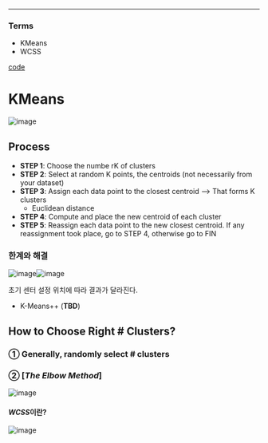 ****
### Terms
- KMeans
- WCSS

[code](https://github.com/hchoi256/ai-boot-camp/blob/main/ai/machine-learning/unsupervised-learning/clustering/codes/k_means_clustering.ipynb)

# KMeans
![image](https://user-images.githubusercontent.com/39285147/178481551-a473b830-a736-460a-be3d-99b3e63d48d6.png)

## Process
- **STEP 1**: Choose the numbe rK of clusters
- **STEP 2**: Select at random K points, the centroids (not necessarily from your dataset)
- **STEP 3**: Assign each data point to the closest centroid --> That forms K clusters
  - Euclidean distance
- **STEP 4**: Compute and place the new centroid of each cluster
- **STEP 5**: Reassign each data point to the new closest centroid. If any reassignment took place, go to STEP 4, otherwise go to FIN 

### 한계와 해결
![image](https://user-images.githubusercontent.com/39285147/178483148-06b9e317-8101-4467-b919-b64bb84e8a6b.png)![image](https://user-images.githubusercontent.com/39285147/178483167-e02479d0-94ff-4202-bbcd-84c0a04c4732.png)

초기 센터 설정 위치에 따라 결과가 달라진다.
- K-Means++ (**TBD**)

## How to Choose Right # Clusters?
### ① Generally, randomly select # clusters  

### ② [*The Elbow Method*]

![image](https://user-images.githubusercontent.com/39285147/178484283-93d34416-e1cc-4271-a6c7-8977c46f0157.png)

#### *WCSS*이란?

![image](https://user-images.githubusercontent.com/39285147/178485050-9d389d0b-e8c3-4dad-b736-c529f708bf58.png)
